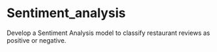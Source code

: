 # Sentiment_analysis
Develop a Sentiment Analysis model to classify restaurant reviews as positive or negative.
